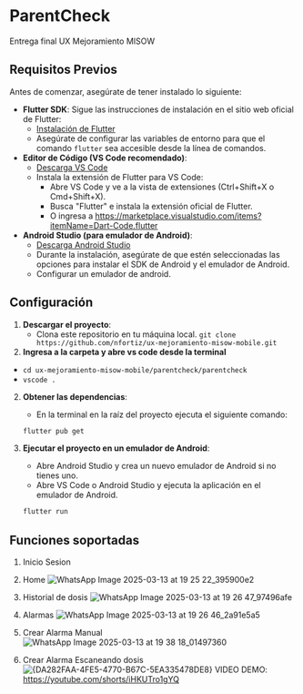 # ParentCheck

Entrega final UX Mejoramiento MISOW

## Requisitos Previos

Antes de comenzar, asegúrate de tener instalado lo siguiente:

* **Flutter SDK**: Sigue las instrucciones de instalación en el sitio web oficial de Flutter:
    * [Instalación de Flutter](https://docs.flutter.dev/get-started/install)
    * Asegúrate de configurar las variables de entorno para que el comando `flutter` sea accesible desde la línea de comandos.
* **Editor de Código (VS Code recomendado)**:
    * [Descarga VS Code](https://code.visualstudio.com/)
    * Instala la extensión de Flutter para VS Code:
        * Abre VS Code y ve a la vista de extensiones (Ctrl+Shift+X o Cmd+Shift+X).
        * Busca "Flutter" e instala la extensión oficial de Flutter.
        * O ingresa a https://marketplace.visualstudio.com/items?itemName=Dart-Code.flutter
* **Android Studio (para emulador de Android)**:
    * [Descarga Android Studio](https://developer.android.com/studio)
    * Durante la instalación, asegúrate de que estén seleccionadas las opciones para instalar el SDK de Android y el emulador de Android.
    * Configurar un emulador de android.

## Configuración

1.  **Descargar el proyecto**:
    * Clona este repositorio en tu máquina local. `git clone https://github.com/nfortiz/ux-mejoramiento-misow-mobile.git`
2.  **Ingresa a la carpeta y abre vs code desde la terminal**
   * `cd ux-mejoramiento-misow-mobile/parentcheck/parentcheck`
   * `vscode .`
2.  **Obtener las dependencias**:
    * En la terminal en la raíz del proyecto ejecuta el siguiente comando:

    ```bash
    flutter pub get
    ```

3.  **Ejecutar el proyecto en un emulador de Android**:
    * Abre Android Studio y crea un nuevo emulador de Android si no tienes uno.
    * Abre VS Code o Android Studio y ejecuta la aplicación en el emulador de Android.

    ```bash
    flutter run
    ```
## Funciones soportadas
1. Inicio Sesion
2. Home
   ![WhatsApp Image 2025-03-13 at 19 25 22_395900e2](https://github.com/user-attachments/assets/6569ffe8-e838-485d-bd88-c99ee966a422)

4. Historial de dosis
   ![WhatsApp Image 2025-03-13 at 19 26 47_97496afe](https://github.com/user-attachments/assets/8216152a-f24c-49bb-a053-bdc4be8f37d8)

6. Alarmas
  ![WhatsApp Image 2025-03-13 at 19 26 46_2a91e5a5](https://github.com/user-attachments/assets/f869fe08-e883-49a8-9f2d-db79f5e132d2)

7. Crear Alarma Manual
   ![WhatsApp Image 2025-03-13 at 19 38 18_01497360](https://github.com/user-attachments/assets/0adec1e4-4002-44fe-8212-9be0d9941a71)

9. Crear Alarma Escaneando dosis
    ![{DA282FAA-4FE5-4770-B67C-5EA335478DE8}](https://github.com/user-attachments/assets/997988db-3e7d-4c79-b158-c51a83368827)
VIDEO DEMO:
https://youtube.com/shorts/iHKUTro1gYQ
